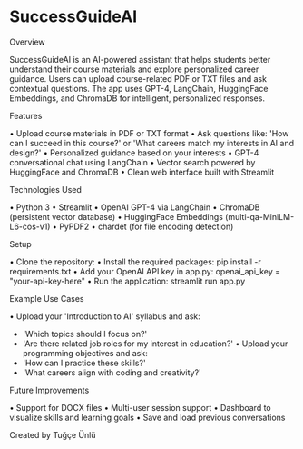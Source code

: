 # SuccessGuideAI

Overview

SuccessGuideAI is an AI-powered assistant that helps students better understand their course materials and explore personalized career guidance. Users can upload course-related PDF or TXT files and ask contextual questions. The app uses GPT-4, LangChain, HuggingFace Embeddings, and ChromaDB for intelligent, personalized responses.

Features

•	Upload course materials in PDF or TXT format
•	Ask questions like: 'How can I succeed in this course?' or 'What careers match my interests in AI and design?'
•	Personalized guidance based on your interests
•	GPT-4 conversational chat using LangChain
•	Vector search powered by HuggingFace and ChromaDB
•	Clean web interface built with Streamlit

Technologies Used

•	Python 3
•	Streamlit
•	OpenAI GPT-4 via LangChain
•	ChromaDB (persistent vector database)
•	HuggingFace Embeddings (multi-qa-MiniLM-L6-cos-v1)
•	PyPDF2
•	chardet (for file encoding detection)

Setup

•	Clone the repository:
•	Install the required packages:
  pip install -r requirements.txt
•	Add your OpenAI API key in app.py:
  openai_api_key = "your-api-key-here"
•	Run the application:
  streamlit run app.py

Example Use Cases

•	Upload your 'Introduction to AI' syllabus and ask:
  - 'Which topics should I focus on?'
  - 'Are there related job roles for my interest in education?'
•	Upload your programming objectives and ask:
  - 'How can I practice these skills?'
  - 'What careers align with coding and creativity?'

Future Improvements

•	Support for DOCX files
•	Multi-user session support
•	Dashboard to visualize skills and learning goals
•	Save and load previous conversations

Created by Tuğçe Ünlü
